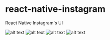 # react-native-instagram
React Native Instagram's UI


![alt text](http://umitunal.org/wp-content/github/instagram8.PNG)
![alt text](http://umitunal.org/wp-content/github/instagram5.PNG)
![alt text](http://umitunal.org/wp-content/github/instagram6.PNG)
![alt text](http://umitunal.org/wp-content/github/instagram4.PNG)
